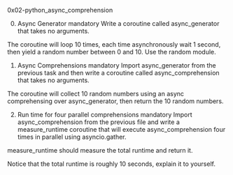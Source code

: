 0x02-python_async_comprehension

0. Async Generator
mandatory
Write a coroutine called async_generator that takes no arguments.

The coroutine will loop 10 times, each time asynchronously wait
1 second, then yield a random number between 0 and 10. Use the random module.

1. Async Comprehensions
mandatory
Import async_generator from the previous task and then
write a coroutine called async_comprehension that takes no arguments.

The coroutine will collect 10 random numbers using an async comprehensing
over async_generator, then return the 10 random numbers.

2. Run time for four parallel comprehensions
mandatory
Import async_comprehension from the previous file and write a measure_runtime
coroutine that will execute async_comprehension four times in parallel using
asyncio.gather.

measure_runtime should measure the total runtime and return it.

Notice that the total runtime is roughly 10 seconds, explain it to yourself.
